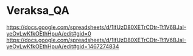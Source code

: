 # Veraksa_QA

https://docs.google.com/spreadsheets/d/1lfUzD80XETrCDtr-Tt1V6BJaI-yeOvLwKfkOEthHpuA/edit#gid=0
https://docs.google.com/spreadsheets/d/1lfUzD80XETrCDtr-Tt1V6BJaI-yeOvLwKfkOEthHpuA/edit#gid=1467274834